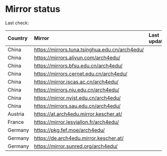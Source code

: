 <script src="./time.js"></script>
# Mirror status
Last check: <script type="text/javascript">localize(1719624150.8309941);</script>

|Country|Mirror|Last update|
|:------|:-----|:----------|
|China|https://mirrors.tuna.tsinghua.edu.cn/arch4edu/|<script type="text/javascript">localize(1719599727);</script>|
|China|https://mirrors.aliyun.com/arch4edu/|<script type="text/javascript">localize(1719599727);</script>|
|China|https://mirrors.bfsu.edu.cn/arch4edu/|<script type="text/javascript">localize(1719599727);</script>|
|China|https://mirrors.cernet.edu.cn/arch4edu/|<script type="text/javascript">localize(1719599727);</script>|
|China|https://mirror.iscas.ac.cn/arch4edu/|<script type="text/javascript">localize(1719599727);</script>|
|China|https://mirrors.nju.edu.cn/arch4edu/|<script type="text/javascript">localize(1719513180);</script>|
|China|https://mirror.nyist.edu.cn/arch4edu/|<script type="text/javascript">localize(1719556557);</script>|
|China|https://mirrors.sau.edu.cn/arch4edu/|<script type="text/javascript">localize(1719599727);</script>|
|Austria|https://at.arch4edu.mirror.kescher.at/|<script type="text/javascript">localize(1719599727);</script>|
|France|https://mirror.lesviallon.fr/arch4edu/|<script type="text/javascript">localize(1719599727);</script>|
|Germany|https://pkg.fef.moe/arch4edu/|<script type="text/javascript">localize(1719599727);</script>|
|Germany|https://de.arch4edu.mirror.kescher.at/|<script type="text/javascript">localize(1719599727);</script>|
|Germany|https://mirror.sunred.org/arch4edu/|<script type="text/javascript">localize(1719599727);</script>|

<script src="./tablefilter/tablefilter.js"></script>
<script src="./table.js"></script>